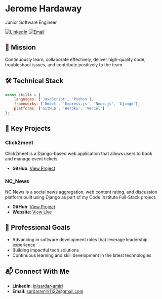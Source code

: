 # Jerome Hardaway

Junior Software Engineer

[![LinkedIn](https://img.shields.io/badge/LinkedIn-Connect-blue)](https://www.linkedin.com/in/sardar-amiri/)
[![Email](https://img.shields.io/badge/Email-Contact-red)](mailto:sardaramiri1122@gmail.com)

## 🎯 Mission
Continuously learn, collaborate effectively, deliver high-quality code, troubleshoot issues, and contribute positively to the team.

## 🛠️ Technical Stack
```javascript
const skills = {
    languages: ['JavaScript', 'Python'],
    frameworks: ['React', 'Express.js', 'Node.js', 'Django'],
    platforms: ['GitHub', 'Heroku', 'Vercel']
};
```

## 🚀 Key Projects

### Click2meet
Click2meet is a Django-based web application that allows users to book and manage event tickets. 
- **GitHub**: [View Project](https://github.com/SardarAmiri/click2meet)

### NC_News
NC News is a social news aggregation, web content rating, and discussion platform built using Django as part of my Code Institute Full-Stack project.
- **GitHub**: [View Project](https://github.com/SardarAmiri/nc-news)
- **Website**: [View Live](https://nc-news-54e823fb4d1d.herokuapp.com/)

## 🎯 Professional Goals
- Advancing in software development roles that leverage leadership experience
- Building impactful tech solutions
- Continuous learning and skill development in the latest technologies

## 📬 Connect With Me
- **LinkedIn**: [in/sardar-amiri](https://www.linkedin.com/in/sardar-amiri/)
- **Email**: sardaramiri1122@gmail.com



<!--
**SardarAmiri/SardarAmiri** is a ✨ _special_ ✨ repository because its `README.md` (this file) appears on your GitHub profile.

Here are some ideas to get you started:

- 🔭 I’m currently working on ...
- 🌱 I’m currently learning ...
- 👯 I’m looking to collaborate on ...
- 🤔 I’m looking for help with ...
- 💬 Ask me about ...
- 📫 How to reach me: ...
- 😄 Pronouns: ...
- ⚡ Fun fact: ...
-->
